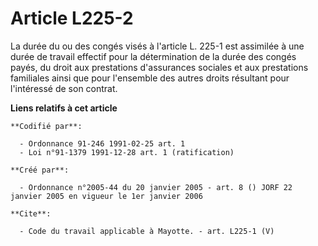 # Article L225-2

La durée du ou des congés visés à l'article L. 225-1 est assimilée à une durée de travail effectif pour la détermination de
la durée des congés payés, du droit aux prestations d'assurances sociales et aux prestations familiales ainsi que pour
l'ensemble des autres droits résultant pour l'intéressé de son contrat.

**Liens relatifs à cet article**

	**Codifié par**:

	  - Ordonnance 91-246 1991-02-25 art. 1
	  - Loi n°91-1379 1991-12-28 art. 1 (ratification)

	**Créé par**:

	  - Ordonnance n°2005-44 du 20 janvier 2005 - art. 8 () JORF 22 janvier 2005 en vigueur le 1er janvier 2006

	**Cite**:

	  - Code du travail applicable à Mayotte. - art. L225-1 (V)
